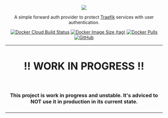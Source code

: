 <p align="center"><img src="https://user-images.githubusercontent.com/31022056/188273308-e301fb31-29d0-4372-a869-a8064716fd09.png" /></p>

<p align="center">A simple forward auth provider to protect <a href="https://traefik.io/traefik/">Traefik</a> services with user authentication.</p>
<p align="center">
<a href="https://hub.docker.com/r/marvinjwendt/traefik-auth-provider"><img alt="Docker Cloud Build Status" src="https://img.shields.io/docker/cloud/build/marvinjwendt/traefik-auth-provider?style=flat-square"></a>
<a href="https://hub.docker.com/r/marvinjwendt/traefik-auth-provider"><img alt="Docker Image Size (tag)" src="https://img.shields.io/docker/image-size/marvinjwendt/traefik-auth-provider/latest?style=flat-square"></a>
<a href="https://hub.docker.com/r/marvinjwendt/traefik-auth-provider"><img alt="Docker Pulls" src="https://img.shields.io/docker/pulls/marvinjwendt/traefik-auth-provider?style=flat-square"></a>
<a href="https://github.com/MarvinJWendt/traefik-auth-provider/blob/main/LICENCE"><img alt="GitHub" src="https://img.shields.io/github/license/MarvinJWendt/traefik-auth-provider?style=flat-square"></a>
</p>
<p align="center">
<table>
<tbody>
<td align="center">
<img width="2000" height="0" /><br>
<h1>‼️ WORK IN PROGRESS ‼️</h1><br>
<h4>This project is work in progress and <b>unstable</b>. It's adviced to NOT use it in production in its current state.</h4>
<img width="2000" height="0" />
</td>
</tbody>
</table>
</p>
